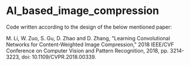 # AI_based_image_compression
Code written according to the design of the below mentioned paper:

M. Li, W. Zuo, S. Gu, D. Zhao and D. Zhang, "Learning Convolutional Networks for Content-Weighted Image Compression," 2018 IEEE/CVF Conference on Computer Vision and Pattern Recognition, 2018, pp. 3214-3223, doi: 10.1109/CVPR.2018.00339.

